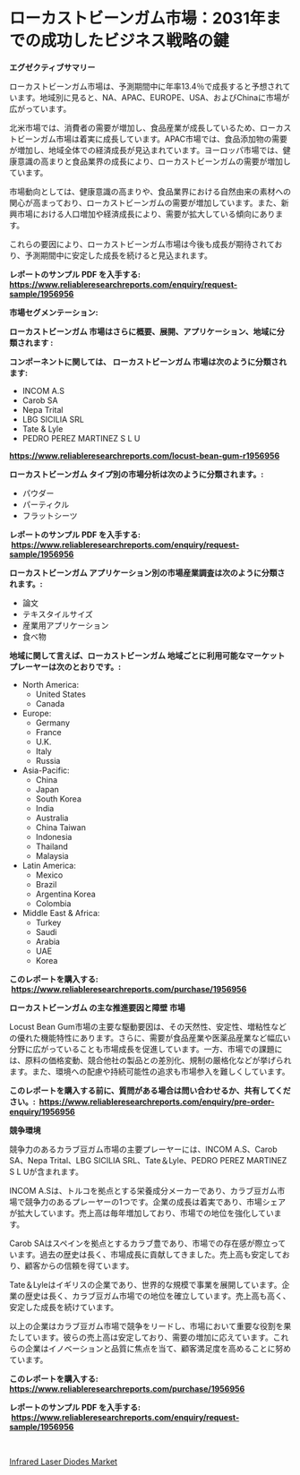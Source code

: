 <p><h1>ローカストビーンガム市場：2031年までの成功したビジネス戦略の鍵</h1></p><p><strong>エグゼクティブサマリー</strong></p>
<p><p>ローカストビーンガム市場は、予測期間中に年率13.4％で成長すると予想されています。地域別に見ると、NA、APAC、EUROPE、USA、およびChinaに市場が広がっています。</p><p>北米市場では、消費者の需要が増加し、食品産業が成長しているため、ローカストビーンガム市場は着実に成長しています。APAC市場では、食品添加物の需要が増加し、地域全体での経済成長が見込まれています。ヨーロッパ市場では、健康意識の高まりと食品業界の成長により、ローカストビーンガムの需要が増加しています。</p><p>市場動向としては、健康意識の高まりや、食品業界における自然由来の素材への関心が高まっており、ローカストビーンガムの需要が増加しています。また、新興市場における人口増加や経済成長により、需要が拡大している傾向にあります。</p><p>これらの要因により、ローカストビーンガム市場は今後も成長が期待されており、予測期間中に安定した成長を続けると見込まれます。</p></p>
<p><strong>レポートのサンプル PDF を入手する: <a href="https://www.reliableresearchreports.com/enquiry/request-sample/1956956">https://www.reliableresearchreports.com/enquiry/request-sample/1956956</a></strong></p>
<p><strong>市場セグメンテーション:</strong></p>
<p><strong> ローカストビーンガム 市場はさらに概要、展開、アプリケーション、地域に分類されます :</strong></p>
<p><strong>コンポーネントに関しては、 ローカストビーンガム 市場は次のように分類されます: &nbsp;</strong></p>
<p><ul><li>INCOM A.S</li><li>Carob SA</li><li>Nepa Trital</li><li>LBG SICILIA SRL</li><li>Tate & Lyle</li><li>PEDRO PEREZ MARTINEZ S L U</li></ul></p>
<p><strong><a href="https://www.reliableresearchreports.com/locust-bean-gum-r1956956">https://www.reliableresearchreports.com/locust-bean-gum-r1956956</a></strong></p>
<p><strong> ローカストビーンガム タイプ別の市場分析は次のように分類されます。:</strong></p>
<p><ul><li>パウダー</li><li>パーティクル</li><li>フラットシーツ</li></ul></p>
<p><strong>レポートのサンプル PDF を入手する: &nbsp;<a href="https://www.reliableresearchreports.com/enquiry/request-sample/1956956">https://www.reliableresearchreports.com/enquiry/request-sample/1956956</a></strong></p>
<p><strong> ローカストビーンガム アプリケーション別の市場産業調査は次のように分類されます。:</strong></p>
<p><ul><li>論文</li><li>テキスタイルサイズ</li><li>産業用アプリケーション</li><li>食べ物</li></ul></p>
<p><strong>地域に関して言えば、ローカストビーンガム 地域ごとに利用可能なマーケットプレーヤーは次のとおりです。:</strong></p>
<p><ul>
    <li>
        North America:
        <ul>
            <li>United States</li>
            <li>Canada</li>
        </ul>
    </li>
    <li>
        Europe:
        <ul>
            <li>Germany</li>
            <li>France</li>
            <li>U.K.</li>
            <li>Italy</li>
            <li>Russia</li>
        </ul>
    </li>
    <li>
        Asia-Pacific:
        <ul>
            <li>China</li>
            <li>Japan</li>
            <li>South Korea</li>
            <li>India</li>
            <li>Australia</li>
            <li>China Taiwan</li>
            <li>Indonesia</li>
            <li>Thailand</li>
            <li>Malaysia</li>
        </ul>
    </li>
    <li>
        Latin America:
        <ul>
            <li>Mexico</li>
            <li>Brazil</li>
            <li>Argentina Korea</li>
            <li>Colombia</li>
        </ul>
    </li>
    <li>
        Middle East & Africa:
        <ul>
            <li>Turkey</li>
            <li>Saudi</li>
            <li>Arabia</li>
            <li>UAE</li>
            <li>Korea</li>
        </ul>
    </li>
    </ul></p>
<p><strong>このレポートを購入する: &nbsp;<a href="https://www.reliableresearchreports.com/purchase/1956956">https://www.reliableresearchreports.com/purchase/1956956</a></strong></p>
<p><strong>ローカストビーンガム の主な推進要因と障壁 市場</strong></p>
<p><p>Locust Bean Gum市場の主要な駆動要因は、その天然性、安定性、増粘性などの優れた機能特性にあります。さらに、需要が食品産業や医薬品産業など幅広い分野に広がっていることも市場成長を促進しています。一方、市場での課題には、原料の価格変動、競合他社の製品との差別化、規制の厳格化などが挙げられます。また、環境への配慮や持続可能性の追求も市場参入を難しくしています。</p></p>
<p><strong>このレポートを購入する前に、質問がある場合は問い合わせるか、共有してください。:&nbsp; <a href="https://www.reliableresearchreports.com/enquiry/pre-order-enquiry/1956956">https://www.reliableresearchreports.com/enquiry/pre-order-enquiry/1956956</a></strong></p>
<p><strong>競争環境</strong></p>
<p><p>競争力のあるカラブ豆ガム市場の主要プレーヤーには、INCOM A.S、Carob SA、Nepa Trital、LBG SICILIA SRL、Tate＆Lyle、PEDRO PEREZ MARTINEZ S L Uが含まれます。</p><p>INCOM A.Sは、トルコを拠点とする栄養成分メーカーであり、カラブ豆ガム市場で競争力のあるプレーヤーの1つです。企業の成長は着実であり、市場シェアが拡大しています。売上高は毎年増加しており、市場での地位を強化しています。</p><p>Carob SAはスペインを拠点とするカラブ豊であり、市場での存在感が際立っています。過去の歴史は長く、市場成長に貢献してきました。売上高も安定しており、顧客からの信頼を得ています。</p><p>Tate＆Lyleはイギリスの企業であり、世界的な規模で事業を展開しています。企業の歴史は長く、カラブ豆ガム市場での地位を確立しています。売上高も高く、安定した成長を続けています。</p><p>以上の企業はカラブ豆ガム市場で競争をリードし、市場において重要な役割を果たしています。彼らの売上高は安定しており、需要の増加に応えています。これらの企業はイノベーションと品質に焦点を当て、顧客満足度を高めることに努めています。</p></p>
<p><strong>このレポートを購入する: &nbsp; <a href="https://www.reliableresearchreports.com/purchase/1956956">https://www.reliableresearchreports.com/purchase/1956956</a></strong></p>
<p><strong>レポートのサンプル PDF を入手する: &nbsp;<a href="https://www.reliableresearchreports.com/enquiry/request-sample/1956956">https://www.reliableresearchreports.com/enquiry/request-sample/1956956</a></strong><strong></strong></p>
<p>&nbsp;</p>
<p><p><a href="https://silk-columnist-571.notion.site/Infrared-Laser-Diodes-Market-Insights-into-Market-CAGR-Market-Trends-and-Growth-Strategies-07853eaf459f4e6a9723f630b114858a">Infrared Laser Diodes Market</a></p></p>